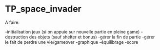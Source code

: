 # TP_space_invader

A faire:

-initialisation jeux (si on appuie sur nouvelle partie en pleine game)
-destruction des objets (sauf shelter et bonus)
-gérer la fin de partie
-gérer le fait de perdre une vie/gameover
-graphique
-équilibrage
-score
